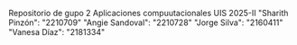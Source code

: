 Repositorio de gupo 2 Aplicaciones compuutacionales UIS 2025-II
"Sharith Pinzón": "2210709"
"Angie Sandoval": "2210728"
"Jorge Silva": "2160411"
"Vanesa Díaz": "2181334"
